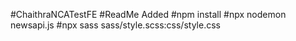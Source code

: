 #ChaithraNCATestFE
#ReadMe Added
#npm install
#npx nodemon newsapi.js
#npx sass sass/style.scss:css/style.css